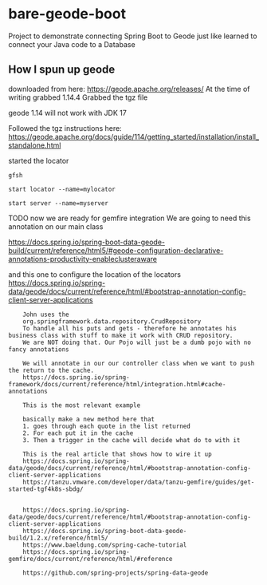 # bare-geode-boot
Project to demonstrate connecting Spring Boot to Geode just like learned to connect your Java code to a Database


## How I spun up geode

downloaded from here:
https://geode.apache.org/releases/
At the time of writing grabbed 1.14.4
Grabbed the tgz file

geode 1.14 will not work with JDK 17

Followed the tgz instructions here:
https://geode.apache.org/docs/guide/114/getting_started/installation/install_standalone.html

started the locator

```commandline
gfsh 

start locator --name=mylocator

start server --name=myserver

```


TODO now we are ready for gemfire integration
We are going to need this annotation on our main class


https://docs.spring.io/spring-boot-data-geode-build/current/reference/html5/#geode-configuration-declarative-annotations-productivity-enableclusteraware


and this one to configure the location of the locators
https://docs.spring.io/spring-data/geode/docs/current/reference/html/#bootstrap-annotation-config-client-server-applications

        John uses the
        org.springframework.data.repository.CrudRepository
        To handle all his puts and gets - therefore he annotates his business class with stuff to make it work with CRUD repository.
        We are NOT doing that. Our Pojo will just be a dumb pojo with no fancy annotations

        We will annotate in our our controller class when we want to push the return to the cache.
        https://docs.spring.io/spring-framework/docs/current/reference/html/integration.html#cache-annotations

        This is the most relevant example

        basically make a new method here that
        1. goes through each quote in the list returned
        2. For each put it in the cache
        3. Then a trigger in the cache will decide what do to with it

        This is the real article that shows how to wire it up
        https://docs.spring.io/spring-data/geode/docs/current/reference/html/#bootstrap-annotation-config-client-server-applications
        https://tanzu.vmware.com/developer/data/tanzu-gemfire/guides/get-started-tgf4k8s-sbdg/


        https://docs.spring.io/spring-data/geode/docs/current/reference/html/#bootstrap-annotation-config-client-server-applications
        https://docs.spring.io/spring-boot-data-geode-build/1.2.x/reference/html5/
        https://www.baeldung.com/spring-cache-tutorial
        https://docs.spring.io/spring-gemfire/docs/current/reference/html/#reference

        https://github.com/spring-projects/spring-data-geode



         